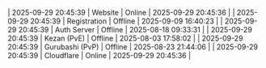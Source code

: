 | 2025-09-29 20:45:39 | Website | Online | 2025-09-29 20:45:36 |
| 2025-09-29 20:45:39 | Registration | Offline | 2025-09-09 16:40:23 |
| 2025-09-29 20:45:39 | Auth Server | Offline | 2025-08-18 09:33:31 |
| 2025-09-29 20:45:39 | Kezan (PvE) | Offline | 2025-08-03 17:58:02 |
| 2025-09-29 20:45:39 | Gurubashi (PvP) | Offline | 2025-08-23 21:44:06 |
| 2025-09-29 20:45:39 | Cloudflare | Online | 2025-09-29 20:45:36 |

